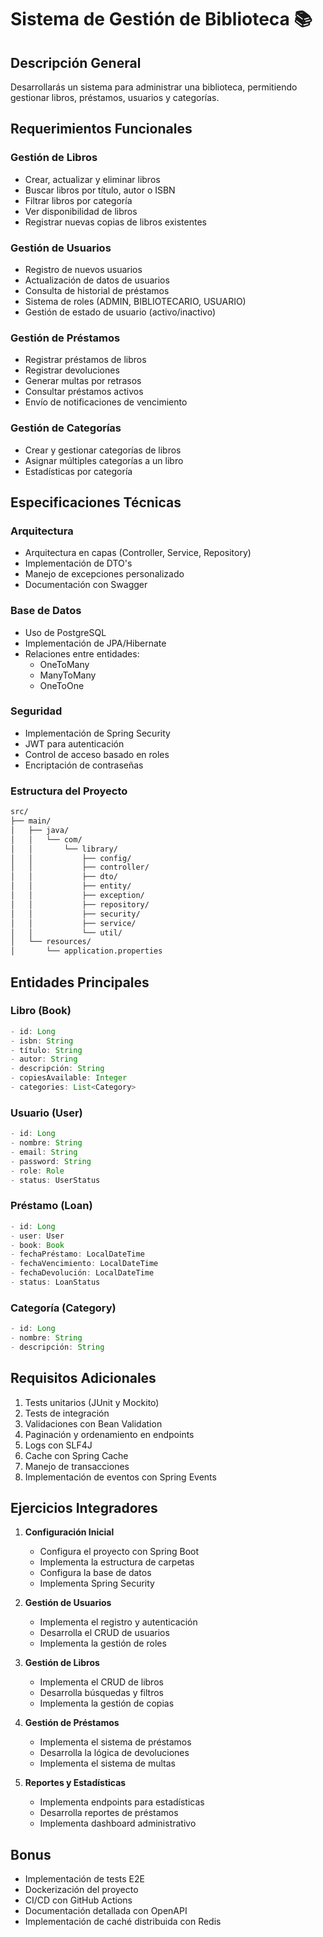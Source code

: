 # Sistema de Gestión de Biblioteca 📚

## Descripción General
Desarrollarás un sistema para administrar una biblioteca, permitiendo gestionar libros, préstamos, usuarios y categorías.

## Requerimientos Funcionales

### Gestión de Libros
- Crear, actualizar y eliminar libros
- Buscar libros por título, autor o ISBN
- Filtrar libros por categoría
- Ver disponibilidad de libros
- Registrar nuevas copias de libros existentes

### Gestión de Usuarios
- Registro de nuevos usuarios
- Actualización de datos de usuarios
- Consulta de historial de préstamos
- Sistema de roles (ADMIN, BIBLIOTECARIO, USUARIO)
- Gestión de estado de usuario (activo/inactivo)

### Gestión de Préstamos
- Registrar préstamos de libros
- Registrar devoluciones
- Generar multas por retrasos
- Consultar préstamos activos
- Envío de notificaciones de vencimiento

### Gestión de Categorías
- Crear y gestionar categorías de libros
- Asignar múltiples categorías a un libro
- Estadísticas por categoría

## Especificaciones Técnicas

### Arquitectura
- Arquitectura en capas (Controller, Service, Repository)
- Implementación de DTO's
- Manejo de excepciones personalizado
- Documentación con Swagger

### Base de Datos
- Uso de PostgreSQL
- Implementación de JPA/Hibernate
- Relaciones entre entidades:
    - OneToMany
    - ManyToMany
    - OneToOne

### Seguridad
- Implementación de Spring Security
- JWT para autenticación
- Control de acceso basado en roles
- Encriptación de contraseñas

### Estructura del Proyecto

```markdown
src/
├── main/
│   ├── java/
│   │   └── com/
│   │       └── library/
│   │           ├── config/
│   │           ├── controller/
│   │           ├── dto/
│   │           ├── entity/
│   │           ├── exception/
│   │           ├── repository/
│   │           ├── security/
│   │           ├── service/
│   │           └── util/
│   └── resources/
│       └── application.properties
```

## Entidades Principales

### Libro (Book)
```java
- id: Long
- isbn: String
- título: String
- autor: String
- descripción: String
- copiesAvailable: Integer
- categories: List<Category>
```

### Usuario (User)
```java
- id: Long
- nombre: String
- email: String
- password: String
- role: Role
- status: UserStatus
```

### Préstamo (Loan)
```java
- id: Long
- user: User
- book: Book
- fechaPréstamo: LocalDateTime
- fechaVencimiento: LocalDateTime
- fechaDevolución: LocalDateTime
- status: LoanStatus
```

### Categoría (Category)
```java
- id: Long
- nombre: String
- descripción: String
```

## Requisitos Adicionales
1. Tests unitarios (JUnit y Mockito)
2. Tests de integración
3. Validaciones con Bean Validation
4. Paginación y ordenamiento en endpoints
5. Logs con SLF4J
6. Cache con Spring Cache
7. Manejo de transacciones
8. Implementación de eventos con Spring Events

## Ejercicios Integradores

1. **Configuración Inicial**
    - Configura el proyecto con Spring Boot
    - Implementa la estructura de carpetas
    - Configura la base de datos
    - Implementa Spring Security

2. **Gestión de Usuarios**
    - Implementa el registro y autenticación
    - Desarrolla el CRUD de usuarios
    - Implementa la gestión de roles

3. **Gestión de Libros**
    - Implementa el CRUD de libros
    - Desarrolla búsquedas y filtros
    - Implementa la gestión de copias

4. **Gestión de Préstamos**
    - Implementa el sistema de préstamos
    - Desarrolla la lógica de devoluciones
    - Implementa el sistema de multas

5. **Reportes y Estadísticas**
    - Implementa endpoints para estadísticas
    - Desarrolla reportes de préstamos
    - Implementa dashboard administrativo

## Bonus
- Implementación de tests E2E
- Dockerización del proyecto
- CI/CD con GitHub Actions
- Documentación detallada con OpenAPI
- Implementación de caché distribuida con Redis

